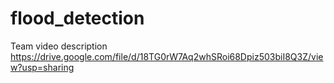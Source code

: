 # flood_detection

Team video description
https://drive.google.com/file/d/18TG0rW7Aq2whSRoi68Dpiz503biI8Q3Z/view?usp=sharing

